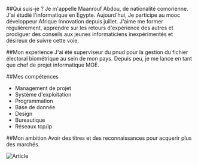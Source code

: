 ##Qui suis-je ?
Je m'appelle Maanrouf Abdou, de nationalité comorienne. J'ai étudié l'informatique en Egypte. Aujourd'hui, Je participe au mooc développeur Afrique Innovation depuis juillet. J'aime me former régulièrement, apprendre sur les retours d'expérience des autres et prodiguer des conseils aux jeunes informaticiens inexpérimentés et désireux de suivre cette voie.

##Mon experience
J'ai été superviseur du pnud pour la gestion du fichier électoral biométrique au sein de mon pays. Depuis peu, je me lance en tant que chef de projet informatique MOE.

##Mes compétences

* Management de projet
* Système d'exploitation
* Programmation
* Base de donnée
* Design
* Bureautique
* Réseaux tcp/ip

##Mon ambition
Avoir des titres et des reconnaissances pour acquerir plus des marchés. 

![Article](https://maanrouf.files.wordpress.com/2014/09/interview_2014_alwatwan_maanrouf.jpg)
